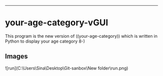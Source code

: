 ---
# your-age-category-vGUI 

This program is the new version of ((your-age-category)) which is written in Python to display your age category 8-)



## Images
![run](C:\Users\Sina\Desktop\Git-sanbox\New folder\run.png)
